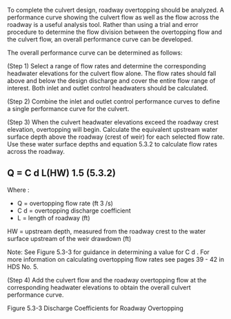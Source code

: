 To complete the culvert design, roadway overtopping should be analyzed.  A performance curve showing the culvert flow as well as the flow across the roadway is a useful analysis tool.  Rather than using a trial and error procedure to determine the flow division between the overtopping flow and the culvert flow, an overall performance curve can be developed.

The overall performance curve can be determined as follows:

(Step 1)  Select a range of flow rates and determine the corresponding headwater elevations for the culvert flow alone.  The flow rates should fall above and below the design discharge and cover the entire flow range of interest.  Both inlet and outlet control headwaters should be calculated.

(Step 2)  Combine the inlet and outlet control performance curves to define a single performance curve for the culvert.

(Step 3)  When the culvert headwater elevations exceed the roadway crest elevation, overtopping will begin.  Calculate the equivalent upstream water surface depth above the roadway (crest of weir) for each selected flow rate.  Use these water surface depths and equation 5.3.2 to calculate flow rates across the roadway.

## Q = C d L(HW) 1.5         (5.3.2)

Where :

- Q = overtopping flow rate (ft 3 /s)
- C d = overtopping discharge coefficient
- L = length of roadway (ft)

HW = upstream depth, measured from the roadway crest to the water surface upstream of the weir drawdown (ft)

Note: See Figure 5.3-3 for guidance in determining a value for C d .  For more information on calculating overtopping flow rates see pages 39 - 42 in HDS No. 5.

(Step 4)  Add the culvert flow and the roadway overtopping flow at the corresponding headwater elevations to obtain the overall culvert performance curve.

Figure 5.3-3  Discharge Coefficients for Roadway Overtopping

<!-- image -->